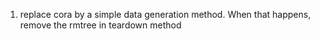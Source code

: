 1. replace cora by a simple data generation method. When that happens,
remove the rmtree in teardown method